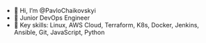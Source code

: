- 👋 Hi, I’m @PavloChaikovskyi
- 👀 Junior DevOps Engineer
- 🌱 Key skills: Linux, AWS Cloud, Terraform, K8s, Docker, Jenkins, Ansible, Git, JavaScript, Python
